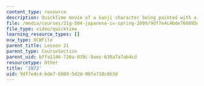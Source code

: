 ```yaml
---
content_type: resource
description: QuickTime movie of a kanji character being painted with a brush.
file: /media/courses/21g-504-japanese-iv-spring-2009/9df7e4c4bde760095d2d08fa718c6b3d_2872.mov
file_type: video/quicktime
learning_resource_types: []
ocw_type: OCWFile
parent_title: Lesson 21
parent_type: CourseSection
parent_uid: bffa1146-720a-039c-9aec-636a7a7ab4cd
resourcetype: Other
title: '2872'
uid: 9df7e4c4-bde7-6009-5d2d-08fa718c6b3d
---
```

